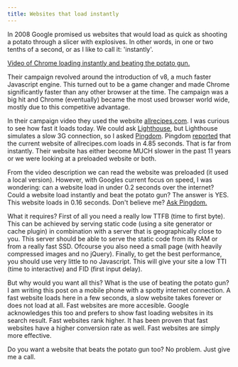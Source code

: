 ```yaml
---
title: Websites that load instantly
---
```


In 2008 Google promised us websites that would load as quick as shooting a potato through a slicer with explosives. In other words, in one or two tenths of a second, or as I like to call it: 'instantly'.

[Video of Chrome loading instantly and beating the potato gun.](https://youtu.be/nCgQDjiotG0)

Their campaign revolved around the introduction of v8, a much faster Javascript engine. This turned out to be a game changer and made Chrome significantly faster than any other browser at the time. The campaign was a big hit and Chrome (eventually) became the most used browser world wide, mostly due to this competitive advantage.

In their campaign video they used the website [allrecipes.com](https://www.allrecipes.com). I was curious to see how fast it loads today. We could ask [Lighthouse](https://web.dev), but Lighthouse simulates a slow 3G connection, so I asked [Pingdom](https://www.pingdom.com). Pingdom [reported](/uploads/Screenshot_20190801-100756.png) that the current website of allrecipes.com loads in 4.85 seconds. That is far from instantly. Their website has either become MUCH slower in the past 11 years or we were looking at a preloaded website or both.

From the video description we can read the website was preloaded (it used a local version). However, with Googles current focus on speed, I was wondering: can a website load in under 0.2 seconds over the internet? Could a website load instantly and beat the potato gun? The answer is YES. This website loads in 0.16 seconds. Don't believe me? [Ask Pingdom.](/uploads/Screenshot_20190801-112656.png) 

What it requires? First of all you need a really low TTFB (time to first byte). This can be achieved by serving static code (using a site generator or cache plugin) in combination with a server that is geographically close to you. This server should be able to serve the static code from its RAM or from a really fast SSD. Ofcourse you also need a small page (with heavily compressed images and no jQuery). Finally, to get the best performance, you should use very little to no Javascript. This will give your site a low TTI (time to interactive) and FID (first input delay).

But why would you want all this? What is the use of beating the potato gun? I am writing this post on a mobile phone with a spotty internet connection. A fast website loads here in a few seconds, a slow website takes forever or does not load at all. Fast websites are more accesible. Google acknowledges this too and prefers to show fast loading websites in its search result. Fast websites rank higher. It has been proven that fast websites have a higher conversion rate as well. Fast websites are simply more effective.

Do you want a website that beats the potato gun too? No problem. Just give me a call.
